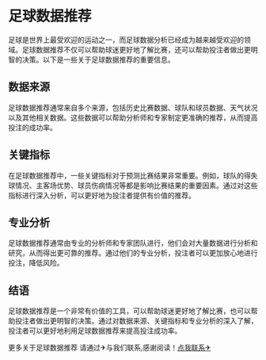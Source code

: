 # 足球数据推荐

足球是世界上最受欢迎的运动之一，而足球数据分析已经成为越来越受欢迎的领域。足球数据推荐不仅可以帮助球迷更好地了解比赛，还可以帮助投注者做出更明智的决策。以下是一些关于足球数据推荐的重要信息。

## 数据来源

足球数据推荐通常来自多个来源，包括历史比赛数据、球队和球员数据、天气状况以及其他相关数据。这些数据可以帮助分析师和专家制定更准确的推荐，从而提高投注的成功率。

## 关键指标

在足球数据推荐中，一些关键指标对于预测比赛结果非常重要。例如，球队的得失球情况、主客场优势、球员伤病情况等都是影响比赛结果的重要因素。通过对这些指标进行深入分析，可以更好地为投注者提供有价值的推荐。

## 专业分析

足球数据推荐通常由专业的分析师和专家团队进行，他们会对大量数据进行分析和研究，从而得出更可靠的推荐。通过他们的专业分析，投注者可以更加放心地进行投注，降低风险。

## 结语

足球数据推荐是一个非常有价值的工具，可以帮助球迷更好地了解比赛，也可以帮助投注者做出更明智的决策。通过对数据来源、关键指标和专业分析的深入了解，投注者可以更好地利用足球数据推荐来提高投注成功率。

更多关于足球数据推荐 请通过✈与我们联系,感谢阅读！[点我联系✈](https://ai.G208.com)